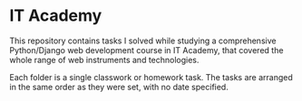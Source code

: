 # IT Academy

This repository contains tasks I solved while studying a comprehensive Python/Django web development course in IT Academy, that covered the whole range of web instruments and technologies.

Each folder is a single classwork or homework task. The tasks are arranged in the same order as they were set, with no date specified. 